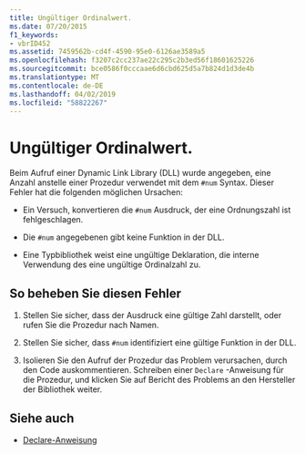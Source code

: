 ```yaml
---
title: Ungültiger Ordinalwert.
ms.date: 07/20/2015
f1_keywords:
- vbrID452
ms.assetid: 7459562b-cd4f-4590-95e0-6126ae3589a5
ms.openlocfilehash: f3207c2cc237ae22c295c2b3ed56f18601625226
ms.sourcegitcommit: bce0586f0cccaae6d6cbd625d5a7b824d1d3de4b
ms.translationtype: MT
ms.contentlocale: de-DE
ms.lasthandoff: 04/02/2019
ms.locfileid: "58822267"
---
```

# <a name="ordinal-is-not-valid"></a>Ungültiger Ordinalwert.
Beim Aufruf einer Dynamic Link Library (DLL) wurde angegeben, eine Anzahl anstelle einer Prozedur verwendet mit dem `#num` Syntax. Dieser Fehler hat die folgenden möglichen Ursachen:  
  
-   Ein Versuch, konvertieren die `#num` Ausdruck, der eine Ordnungszahl ist fehlgeschlagen.  
  
-   Die `#num` angegebenen gibt keine Funktion in der DLL.  
  
-   Eine Typbibliothek weist eine ungültige Deklaration, die interne Verwendung des eine ungültige Ordinalzahl zu.  
  
## <a name="to-correct-this-error"></a>So beheben Sie diesen Fehler  
  
1.  Stellen Sie sicher, dass der Ausdruck eine gültige Zahl darstellt, oder rufen Sie die Prozedur nach Namen.  
  
2.  Stellen Sie sicher, dass `#num` identifiziert eine gültige Funktion in der DLL.  
  
3.  Isolieren Sie den Aufruf der Prozedur das Problem verursachen, durch den Code auskommentieren. Schreiben einer `Declare` -Anweisung für die Prozedur, und klicken Sie auf Bericht des Problems an den Hersteller der Bibliothek weiter.  
  
## <a name="see-also"></a>Siehe auch

- [Declare-Anweisung](../../../visual-basic/language-reference/statements/declare-statement.md)

